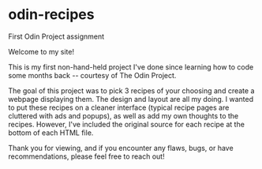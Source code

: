# odin-recipes
First Odin Project assignment


Welcome to my site!

This is my first non-hand-held project I've done since learning how to code some months back -- courtesy of The Odin Project.

The goal of this project was to pick 3 recipes of your choosing and create a webpage displaying them. The design and layout are all my doing. I wanted to put these recipes on a cleaner interface (typical recipe pages are cluttered with ads and popups), as well as add my own thoughts to the recipes. However, I've included the original source for each recipe at the bottom of each HTML file.

Thank you for viewing, and if you encounter any flaws, bugs, or have recommendations, please feel free to reach out!
